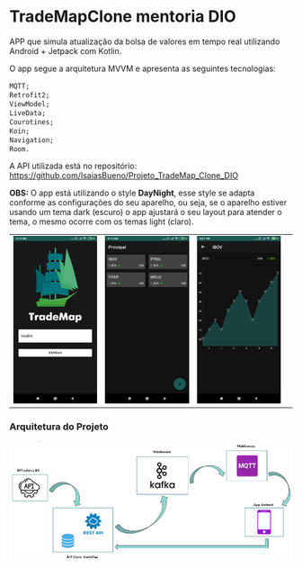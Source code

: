 # TradeMapClone mentoria DIO

APP que simula atualização da bolsa de valores em tempo real utilizando Android + Jetpack com Kotlin.

O app segue a arquitetura MVVM e apresenta as seguintes tecnologias:

    MQTT;
    Retrofit2;
    ViewModel;
    LiveData;
    Courotines;
    Koin;
    Navigation;
    Room.

A API utilizada está no repositório: https://github.com/IsaiasBueno/Projeto_TradeMap_Clone_DIO

**OBS:** O app está utilizando o style **DayNight**, esse style se adapta conforme as configurações do seu aparelho, ou seja, se o aparelho estiver usando um tema dark (escuro) o app ajustará o seu layout para atender o tema, o mesmo ocorre com os temas light (claro).

| | | | |
|:-------------------------:|:-------------------------:|:-------------------------:|:-------------------------:|
|<img width="1604" alt="login" src="https://github.com/IsaiasBueno/Projeto_TradeMap_Clone_APP_DIO/blob/master/trademaplogin.jpg"> | <img width="1604" alt="lista" src="https://github.com/IsaiasBueno/Projeto_TradeMap_Clone_APP_DIO/blob/master/trademaplista.jpg">|<img width="1604" alt="detalhes" src="https://github.com/IsaiasBueno/Projeto_TradeMap_Clone_APP_DIO/blob/master/trademapdetalhes.jpg"> |

### Arquitetura do Projeto
![alt text](https://github.com/IsaiasBueno/Projeto_TradeMap_Clone_APP_DIO/blob/master/arquitetura-projeto.png)
